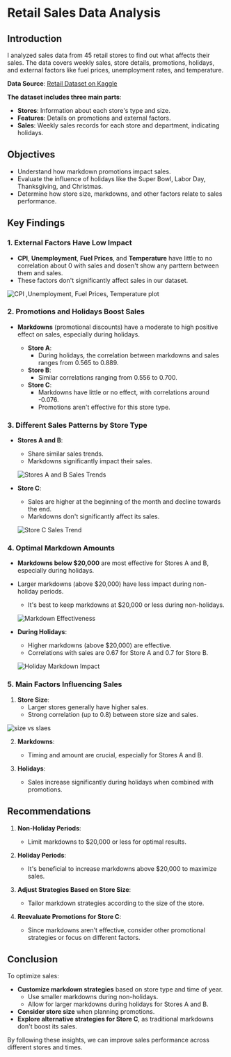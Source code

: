# Retail Sales Data Analysis

## Introduction

I analyzed sales data from 45 retail stores to find out what affects their sales. The data covers weekly sales, store details, promotions, holidays, and external factors like fuel prices, unemployment rates, and temperature.

**Data Source**: [Retail Dataset on Kaggle](https://www.kaggle.com/datasets/manjeetsingh/retaildataset)

**The dataset includes three main parts**:

- **Stores**: Information about each store's type and size.
- **Features**: Details on promotions and external factors.
- **Sales**: Weekly sales records for each store and department, indicating holidays.

## Objectives

- Understand how markdown promotions impact sales.
- Evaluate the influence of holidays like the Super Bowl, Labor Day, Thanksgiving, and Christmas.
- Determine how store size, markdowns, and other factors relate to sales performance.

## Key Findings

### 1. External Factors Have Low Impact

- **CPI**, **Unemployment**, **Fuel Prices**, and **Temperature** have little to no correlation about 0 with sales and dosen't show any parttern between them and sales.
- These factors don't significantly affect sales in our dataset.



![CPI ,Unemployment, Fuel Prices, Temperature plot](https://github.com/user-attachments/assets/62cb35f7-17db-4a66-9635-acef130357fc)


### 2. Promotions and Holidays Boost Sales

- **Markdowns** (promotional discounts) have a moderate to high positive effect on sales, especially during holidays.

  - **Store A**:
    - During holidays, the correlation between markdowns and sales ranges from 0.565 to 0.889.
  - **Store B**:
    - Similar correlations ranging from 0.556 to 0.700.
  - **Store C**:
    - Markdowns have little or no effect, with correlations around -0.076.
    - Promotions aren't effective for this store type.

### 3. Different Sales Patterns by Store Type

- **Stores A and B**:
  - Share similar sales trends.
  - Markdowns significantly impact their sales.

  ![Stores A and B Sales Trends](https://github.com/user-attachments/assets/1e8b0c6d-005f-4011-b4cc-58d054822731)

- **Store C**:
  - Sales are higher at the beginning of the month and decline towards the end.
  - Markdowns don't significantly affect its sales.

  ![Store C Sales Trend](https://github.com/user-attachments/assets/8b4f5e7a-6eb6-4eb1-b3cf-283171b848d4)

### 4. Optimal Markdown Amounts

- **Markdowns below \$20,000** are most effective for Stores A and B, especially during holidays.
- Larger markdowns (above \$20,000) have less impact during non-holiday periods.
  - It's best to keep markdowns at \$20,000 or less during non-holidays.

  ![Markdown Effectiveness](https://github.com/user-attachments/assets/a8583d08-eed5-4b9a-a8eb-77558a4d6a8f)

- **During Holidays**:
  - Higher markdowns (above \$20,000) are effective.
  - Correlations with sales are 0.67 for Store A and 0.7 for Store B.

  ![Holiday Markdown Impact](https://github.com/user-attachments/assets/23a648db-955b-470a-81af-3f7c9a7ad5a1)

### 5. Main Factors Influencing Sales

1. **Store Size**:
   - Larger stores generally have higher sales.
   - Strong correlation (up to 0.8) between store size and sales.
  
![size vs slaes](https://github.com/user-attachments/assets/afc9487f-6d33-45f7-96ed-ee35c4757d9f)


2. **Markdowns**:
   - Timing and amount are crucial, especially for Stores A and B.

3. **Holidays**:
   - Sales increase significantly during holidays when combined with promotions.

## Recommendations

1. **Non-Holiday Periods**:
   - Limit markdowns to \$20,000 or less for optimal results.

2. **Holiday Periods**:
   - It's beneficial to increase markdowns above \$20,000 to maximize sales.

3. **Adjust Strategies Based on Store Size**:
   - Tailor markdown strategies according to the size of the store.

4. **Reevaluate Promotions for Store C**:
   - Since markdowns aren't effective, consider other promotional strategies or focus on different factors.

## Conclusion

To optimize sales:

- **Customize markdown strategies** based on store type and time of year.
  - Use smaller markdowns during non-holidays.
  - Allow for larger markdowns during holidays for Stores A and B.
- **Consider store size** when planning promotions.
- **Explore alternative strategies for Store C**, as traditional markdowns don't boost its sales.

By following these insights, we can improve sales performance across different stores and times.
